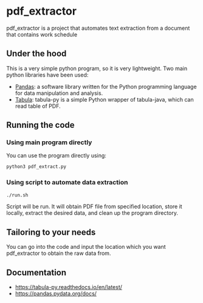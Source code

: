 # pdf_extractor

pdf_extractor is a project that automates text extraction from a document that contains work schedule

## Under the hood

This is a very simple python program, so it is very lightweight. Two main python libraries have been used:

* <u>Pandas</u>: a software library written for the Python programming language for data manipulation and analysis. 
* <u>Tabula</u>: tabula-py is a simple Python wrapper of tabula-java, which can read table of PDF. 

## Running the code

### Using main program directly
You can use the program directly using:
  ```sh
python3 pdf_extract.py
  ```

### Using script to automate data extraction

  ```sh
./run.sh
  ```

Script will be run. It will obtain PDF file from specified location, store it locally, extract the desired data, and clean up the program directory.

## Tailoring to your needs
You can go into the code and input the location which you want pdf_extractor to obtain the raw data from.

## Documentation
* https://tabula-py.readthedocs.io/en/latest/
* https://pandas.pydata.org/docs/

